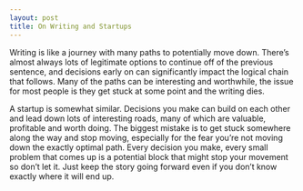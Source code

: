 ```yaml
---
layout: post
title: On Writing and Startups
---
```


Writing is like a journey with many paths to potentially move down. There’s almost always lots of legitimate options to continue off of the previous sentence, and decisions early on can significantly impact the logical chain that follows. Many of the paths can be interesting and worthwhile, the issue for most people is they get stuck at some point and the writing dies. 

A startup is somewhat similar. Decisions you make can build on each other and lead down lots of interesting roads, many of which are valuable, profitable and worth doing. The biggest mistake is to get stuck somewhere along the way and stop moving, especially for the fear you’re not moving down the exactly optimal path. Every decision you make, every small problem that comes up is a potential block that might stop your movement so don’t let it. Just keep the story going forward even if you don’t know exactly where it will end up.
